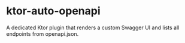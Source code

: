 # ktor-auto-openapi
A dedicated Ktor plugin that renders a custom Swagger UI and lists all endpoints from openapi.json.
